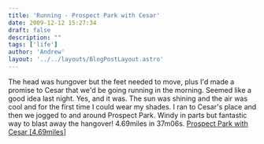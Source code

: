 ```yaml
---
title: 'Running - Prospect Park with Cesar'
date: 2009-12-12 15:27:34
draft: false
description: ""
tags: ['life']
author: 'Andrew'
layout: '../../layouts/BlogPostLayout.astro'
---
```


The head was hungover but the feet needed to move, plus I'd made a promise to Cesar that we'd be going running in the morning. Seemed like a good idea last night. Yes, and it was. The sun was shining and the air was cool and for the first time I could wear my shades. I ran to Cesar's place and then we jogged to and around Prospect Park. Windy in parts but fantastic way to blast away the hangover! 4.69miles in 37m06s. [Prospect Park with Cesar \[4.69miles\]](http://www.gmap-pedometer.com/?r=3363718 )
